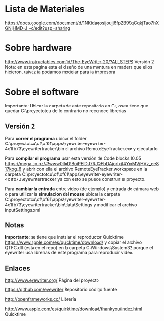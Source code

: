 # Lista de Materiales #
https://docs.google.com/document/d/1NKidaqosijoujj6fp2B99qCqkjTao7hXGNjHMD-J_-o/edit?usp=sharing


# Sobre hardware #
http://www.instructables.com/id/The-EyeWriter-20/?ALLSTEPS Versión 2
Nota: en esta pagina esta el diseño de una montura en madera que ellos hicieron, talvez la podamos modelar para la impresora


# Sobre el software #
Importante: Ubicar la carpeta de este repositorio en C:, osea tiene que quedar C:\proyectotcu de lo contrario no reconoce librerías

## Versión 2 ##
Para **correr el programa** ubicar el folder C:\proyectotcu\of\of61\apps\eyewriter-eyewriter-4c1fb73\eyewritertracker\bin el archivo RemoteEyeTracker.exe y ejecutarlo

Para **compilar el programa** usar esta versión de Code blocks 10.05 https://mega.co.nz/#!www0lIoD!BoiPElDJ7RJQFbDAjorlxjf4YmMVjHVz_ee817kog_8 y abrir con ella el archivo RemoteEyeTracker.workspace en la carpeta C:\proyectotcu\of\of61\apps\eyewriter-eyewriter-4c1fb73\eyewritertracker ya con esto se puede construir el proyecto.

Para **cambiar la entrada** entre video (de ejemplo) y entrada de cámara web o para utilizar la **simulacion del mouse** ubicar la carpeta C:\proyectotcu\of\of61\apps\eyewriter-eyewriter-4c1fb73\eyewritertracker\bin\data\Settings y modificar el archivo inputSettings.xml 

## Notas ##
**Importante**: se tiene que instalar el reproductor Quicktime https://www.apple.com/es/quicktime/download/ y copiar el archivo QTFC.dll (esta en el repo) en la carpeta C:\Windows\System32 porque el eyewriter usa librerías de este programa para reproducir video.

## Enlaces ##
http://www.eyewriter.org/ Página del proyecto

https://github.com/eyewriter Repositorio código fuente

http://openframeworks.cc/ Librería

http://www.apple.com/es/quicktime/download/thankyou/index.html Quicktime
